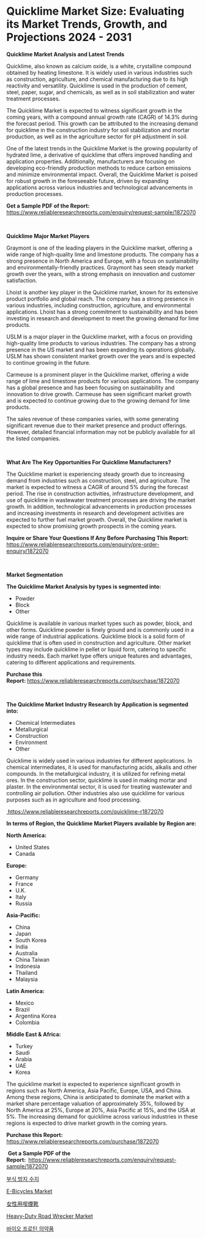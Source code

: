 <p><h1>Quicklime Market Size: Evaluating its Market Trends, Growth, and Projections 2024 - 2031</h1></p><p><strong>Quicklime Market Analysis and Latest Trends</strong></p>
<p><p>Quicklime, also known as calcium oxide, is a white, crystalline compound obtained by heating limestone. It is widely used in various industries such as construction, agriculture, and chemical manufacturing due to its high reactivity and versatility. Quicklime is used in the production of cement, steel, paper, sugar, and chemicals, as well as in soil stabilization and water treatment processes.</p><p>The Quicklime Market is expected to witness significant growth in the coming years, with a compound annual growth rate (CAGR) of 14.3% during the forecast period. This growth can be attributed to the increasing demand for quicklime in the construction industry for soil stabilization and mortar production, as well as in the agriculture sector for pH adjustment in soil.</p><p>One of the latest trends in the Quicklime Market is the growing popularity of hydrated lime, a derivative of quicklime that offers improved handling and application properties. Additionally, manufacturers are focusing on developing eco-friendly production methods to reduce carbon emissions and minimize environmental impact. Overall, the Quicklime Market is poised for robust growth in the foreseeable future, driven by expanding applications across various industries and technological advancements in production processes.</p></p>
<p><strong>Get a Sample PDF of the Report:&nbsp;</strong> <a href="https://www.reliableresearchreports.com/enquiry/request-sample/1872070">https://www.reliableresearchreports.com/enquiry/request-sample/1872070</a></p>
<p>&nbsp;</p>
<p><strong>Quicklime Major Market Players</strong></p>
<p><p>Graymont is one of the leading players in the Quicklime market, offering a wide range of high-quality lime and limestone products. The company has a strong presence in North America and Europe, with a focus on sustainability and environmentally-friendly practices. Graymont has seen steady market growth over the years, with a strong emphasis on innovation and customer satisfaction.</p><p>Lhoist is another key player in the Quicklime market, known for its extensive product portfolio and global reach. The company has a strong presence in various industries, including construction, agriculture, and environmental applications. Lhoist has a strong commitment to sustainability and has been investing in research and development to meet the growing demand for lime products.</p><p>USLM is a major player in the Quicklime market, with a focus on providing high-quality lime products to various industries. The company has a strong presence in the US market and has been expanding its operations globally. USLM has shown consistent market growth over the years and is expected to continue growing in the future.</p><p>Carmeuse is a prominent player in the Quicklime market, offering a wide range of lime and limestone products for various applications. The company has a global presence and has been focusing on sustainability and innovation to drive growth. Carmeuse has seen significant market growth and is expected to continue growing due to the growing demand for lime products.</p><p>The sales revenue of these companies varies, with some generating significant revenue due to their market presence and product offerings. However, detailed financial information may not be publicly available for all the listed companies.</p></p>
<p>&nbsp;</p>
<p><strong>What Are The Key Opportunities For Quicklime Manufacturers?</strong></p>
<p><p>The Quicklime market is experiencing steady growth due to increasing demand from industries such as construction, steel, and agriculture. The market is expected to witness a CAGR of around 5% during the forecast period. The rise in construction activities, infrastructure development, and use of quicklime in wastewater treatment processes are driving the market growth. In addition, technological advancements in production processes and increasing investments in research and development activities are expected to further fuel market growth. Overall, the Quicklime market is expected to show promising growth prospects in the coming years.</p></p>
<p><strong>Inquire or Share Your Questions If Any Before Purchasing This Report:</strong> <a href="https://www.reliableresearchreports.com/enquiry/pre-order-enquiry/1872070">https://www.reliableresearchreports.com/enquiry/pre-order-enquiry/1872070</a></p>
<p>&nbsp;</p>
<p><strong>Market Segmentation</strong></p>
<p><strong>The Quicklime Market Analysis by types is segmented into:</strong></p>
<p><ul><li>Powder</li><li>Block</li><li>Other</li></ul></p>
<p><p>Quicklime is available in various market types such as powder, block, and other forms. Quicklime powder is finely ground and is commonly used in a wide range of industrial applications. Quicklime block is a solid form of quicklime that is often used in construction and agriculture. Other market types may include quicklime in pellet or liquid form, catering to specific industry needs. Each market type offers unique features and advantages, catering to different applications and requirements.</p></p>
<p><strong>Purchase this Report:&nbsp;</strong><a href="https://www.reliableresearchreports.com/purchase/1872070">https://www.reliableresearchreports.com/purchase/1872070</a></p>
<p>&nbsp;</p>
<p><strong>The Quicklime Market Industry Research by Application is segmented into:</strong></p>
<p><ul><li>Chemical Intermediates</li><li>Metallurgical</li><li>Construction</li><li>Environment</li><li>Other</li></ul></p>
<p><p>Quicklime is widely used in various industries for different applications. In chemical intermediates, it is used for manufacturing acids, alkalis and other compounds. In the metallurgical industry, it is utilized for refining metal ores. In the construction sector, quicklime is used in making mortar and plaster. In the environmental sector, it is used for treating wastewater and controlling air pollution. Other industries also use quicklime for various purposes such as in agriculture and food processing.</p></p>
<p><a href="https://www.reliableresearchreports.com/quicklime-r1872070">&nbsp;https://www.reliableresearchreports.com/quicklime-r1872070</a></p>
<p><strong>In terms of Region, the Quicklime Market Players available by Region are:</strong></p>
<p>
    <p> <strong> North America: </strong>
        <ul>
            <li>United States</li>
            <li>Canada</li>
        </ul>
        </p> 
    <p> <strong> Europe: </strong>
        <ul>
            <li>Germany</li>
            <li>France</li>
            <li>U.K.</li>
            <li>Italy</li>
            <li>Russia</li>
        </ul>
        </p> 
    <p> <strong> Asia-Pacific: </strong>
        <ul>
            <li>China</li>
            <li>Japan</li>
            <li>South Korea</li>
            <li>India</li>
            <li>Australia</li>
            <li>China Taiwan</li>
            <li>Indonesia</li>
            <li>Thailand</li>
            <li>Malaysia</li>
        </ul>
        </p> 
    <p> <strong> Latin America: </strong>
        <ul>
            <li>Mexico</li>
            <li>Brazil</li>
            <li>Argentina Korea</li>
            <li>Colombia</li>
        </ul>
        </p> 
    <p> <strong> Middle East & Africa: </strong>
        <ul>
            <li>Turkey</li>
            <li>Saudi</li>
            <li>Arabia</li>
            <li>UAE</li>
            <li>Korea</li>
        </ul>
    </p>
    </p>
<p><p>The quicklime market is expected to experience significant growth in regions such as North America, Asia Pacific, Europe, USA, and China. Among these regions, China is anticipated to dominate the market with a market share percentage valuation of approximately 35%, followed by North America at 25%, Europe at 20%, Asia Pacific at 15%, and the USA at 5%. The increasing demand for quicklime across various industries in these regions is expected to drive market growth in the coming years.</p></p>
<p><strong>Purchase this Report: </strong><a href="https://www.reliableresearchreports.com/purchase/1872070">https://www.reliableresearchreports.com/purchase/1872070</a></p>
<p>&nbsp;<strong>Get a Sample PDF of the Report:&nbsp;&nbsp;</strong><a href="https://www.reliableresearchreports.com/enquiry/request-sample/1872070">https://www.reliableresearchreports.com/enquiry/request-sample/1872070</a></p>
<p><strong></strong></p>
<p><p><a href="https://github.com/CliftonFisher9067/Market-Research-Report-List-2/blob/main/1822053117032.md">부식 방지 수지</a></p><p><a href="https://github.com/marlinacrngin/Market-Research-Report-List-1/blob/main/e-bicycles-market.md">E-Bicycles Market</a></p><p><a href="https://github.com/leigh4852023/Market-Research-Report-List-1/blob/main/5073083129525.md">女性用喫煙靴</a></p><p><a href="https://github.com/KeeganBarrows2023/Market-Research-Report-List-1/blob/main/heavy-duty-road-wrecker-market.md">Heavy-Duty Road Wrecker Market</a></p><p><a href="https://github.com/fernandotryO5lson96765/Market-Research-Report-List-2/blob/main/8751354117033.md">바이오 프로틴 의약품</a></p></p>